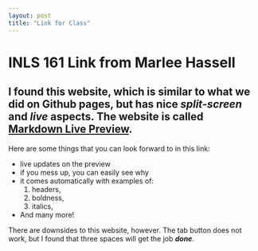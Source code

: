 ```yaml
---
layout: post
title: "Link for Class"
---
```

# INLS 161 Link from Marlee Hassell

## I found this website, which is similar to what we did on Github pages, but has nice *split-screen* and *live* aspects. The website is called [Markdown Live Preview](http://markdownlivepreview.com/).

Here are some things that you can look forward to in this link:
* live updates on the preview
* if you mess up, you can easily see why
* it comes automatically with examples of:
  1. headers,
  2. boldness,
  3. italics,
* And many more!


There are downsides to this website, however. The tab button does not work, but I found that three spaces will get the job ***done***. 
